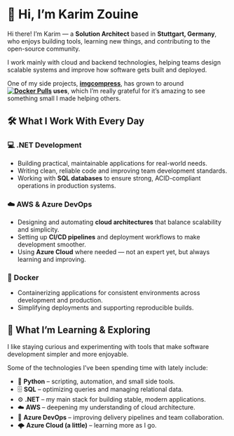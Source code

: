 # 👋 Hi, I’m Karim Zouine



Hi there! I’m Karim — a **Solution Architect** based in **Stuttgart, Germany**, who enjoys building tools, learning new things, and contributing to the open-source community.

I work mainly with cloud and backend technologies, helping teams design scalable systems and improve how software gets built and deployed.

One of my side projects, [**imgcompress**](https://hub.docker.com/r/karimz1/imgcompress), has grown to around **[![Docker Pulls](https://img.shields.io/docker/pulls/karimz1/imgcompress)](https://hub.docker.com/r/karimz1/imgcompress) uses**, which I’m really grateful for it’s amazing to see something small I made helping others.





## **🛠️** **What I Work With Every Day**

### **💻** **.NET Development**

- Building practical, maintainable applications for real-world needs.
- Writing clean, reliable code and improving team development standards.
- Working with **SQL databases** to ensure strong, ACID-compliant operations in production systems.




### **☁️** **AWS & Azure DevOps**

- Designing and automating **cloud architectures** that balance scalability and simplicity.
- Setting up **CI/CD pipelines** and deployment workflows to make development smoother.
- Using **Azure Cloud** where needed — not an expert yet, but always learning and improving.




### **🐳** **Docker**

- Containerizing applications for consistent environments across development and production.
- Simplifying deployments and supporting reproducible builds.




## **🌱** **What I’m Learning & Exploring**

I like staying curious and experimenting with tools that make software development simpler and more enjoyable.

Some of the technologies I’ve been spending time with lately include:

- 🐍 **Python** – scripting, automation, and small side tools.
- 🗄️ **SQL** – optimizing queries and managing relational data.
- ⚙️ **.NET** – my main stack for building stable, modern applications.
- ☁️ **AWS** – deepening my understanding of cloud architecture.
- 🚀 **Azure DevOps** – improving delivery pipelines and team collaboration.
- 🌩️ **Azure Cloud (a little)** – learning more as I go.

